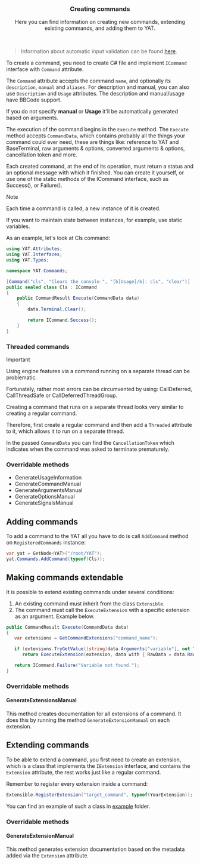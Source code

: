 <div align="center">
	<h3>Creating commands</h1>
	<p>Here you can find information on creating new commands, extending existing commands, and adding them to YAT.</p>
</div>

<br />

> Information about automatic input validation can be found [here](./AUTOMATIC_INPUT_VALIDATION.md).

To create a command, you need to create C# file and implement `ICommand` interface with `Command` attribute.

The `Command` attribute accepts the command `name`, and optionally its `description`, `manual` and `aliases`.
For description and manual, you can also use `Description` and `Usage` attributes.
The description and manual/usage have BBCode support.

If you do not specify **manual** or **Usage** it'll be automatically generated based on arguments.

The execution of the command begins in the `Execute` method.
The `Execute` method accepts `CommandData`, which contains probably all the things your command could ever need, these are things like: reference to YAT and BaseTerminal, raw arguments & options, converted arguments & options, cancellation token and more.

Each created command, at the end of its operation, must return a status and an optional message with which it finished. You can create it yourself, or use one of the static methods of the ICommand interface, such as Success(), or Failure().

> [!NOTE]
> Each time a command is called, a new instance of it is created.
>
> If you want to maintain state between instances, for example, use static variables.

As an example, let's look at Cls command:

```csharp
using YAT.Attributes;
using YAT.Interfaces;
using YAT.Types;

namespace YAT.Commands;

[Command("cls", "Clears the console.", "[b]Usage[/b]: cls", "clear")]
public sealed class Cls : ICommand
{
	public CommandResult Execute(CommandData data)
	{
		data.Terminal.Clear();

		return ICommand.Success();
	}
}
```

### Threaded commands

> [!IMPORTANT]
> Using engine features via a command running on a separate thread can be problematic.
>
> Fortunately, rather most errors can be circumvented by using:
> CallDeferred, CallThreadSafe or CallDeferredThreadGroup.

Creating a command that runs on a separate thread looks very similar to creating a regular command.

Therefore, first create a regular command and then add a `Threaded` attribute to it, which allows it to run on a separate thread.

In the passed `CommandData` you can find the `CancellationToken` which indicates when the command was asked to terminate prematurely.

### Overridable methods

-   GenerateUsageInformation
-   GenerateCommandManual
-   GenerateArgumentsManual
-   GenerateOptionsManual
-   GenerateSignalsManual

## Adding commands

To add a command to the YAT all you have to do is call `AddCommand` method on `RegisteredCommands` instance:

```csharp
var yat = GetNode<YAT>("/root/YAT");
yat.Commands.AddCommand(typeof(Cls));
```

## Making commands extendable

It is possible to extend existing commands under several conditions:

1. An existing command must inherit from the class `Extensible`.
2. The command must call the `ExecuteExtension` with a specific extension as an argument. Example below.

```csharp
public CommandResult Execute(CommandData data)
{
   var extensions = GetCommandExtensions("command_name");

   if (extensions.TryGetValue((string)data.Arguments["variable"], out Type extension))
      return ExecuteExtension(extension, data with { RawData = data.RawData[1..] });

   return ICommand.Failure("Variable not found.");
}
```

### Overridable methods

#### GenerateExtensionsManual

This method creates documentation for all extensions of a command. It does this by running the method `GenerateExtensionManual` on each extension.

## Extending commands

To be able to extend a command, you first need to create an extension,
which is a class that implements the `IExtension` interface,
and contains the `Extension` attribute, the rest works just like a regular command.

Remember to register every extension inside a command:

```cs
Extensible.RegisterExtension("target_command", typeof(YourExtension));
```

You can find an example of such a class in [example](./example) folder.

### Overridable methods

#### GenerateExtensionManual

This method generates extension documentation based on the metadata added via the `Extension` attribute.
